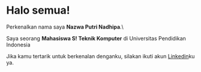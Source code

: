 # Halo semua! 

Perkenalkan nama saya **Nazwa Putri Nadhipa**.\

Saya seorang **Mahasiswa S! Teknik Komputer** di Universitas Pendidikan Indonesia

Jika kamu tertarik untuk berkenalan denganku, silakan ikuti akun [Linkedin](https://www.linkedin.com/in/nazwaputrinadhipa/)ku ya.

